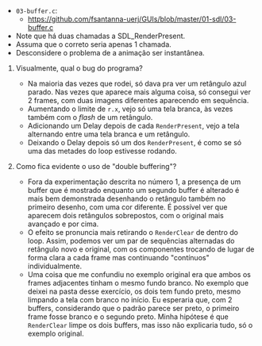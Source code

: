 - `03-buffer.c`:
    - https://github.com/fsantanna-uerj/GUIs/blob/master/01-sdl/03-buffer.c
- Note que há duas chamadas a SDL_RenderPresent.
- Assuma que o correto seria apenas 1 chamada.
- Desconsidere o problema de a animação ser instantânea.

1. Visualmente, qual o bug do programa?
    - Na maioria das vezes que rodei, só dava pra ver um retângulo azul parado. Nas vezes que aparece mais alguma coisa, só consegui ver 2 frames, com duas imagens diferentes aparecendo em sequência.
    - Aumentando o limite de `r.x`, vejo só uma tela branca, às vezes também com o _flash_ de um retângulo.
    - Adicionando um Delay depois de cada `RenderPresent`, vejo a tela alternando entre uma tela branca e um retângulo.
    - Deixando o Delay depois só um dos `RenderPresent`, é como se só uma das metades do loop estivesse rodando.

2. Como fica evidente o uso de "double buffering"?
    - Fora da experimentação descrita no número 1, a presença de um buffer que é mostrado enquanto um segundo buffer é alterado é mais bem demonstrada desenhando o retângulo também no primeiro desenho, com uma cor diferente. É possível ver que aparecem dois retângulos sobrepostos, com o original mais avançado e por cima.
    - O efeito se pronuncia mais retirando o `RenderClear` de dentro do loop. Assim, podemos ver um par de sequências alternadas do retângulo novo e original, com os componentes trocando de lugar de forma clara a cada frame mas continuando "contínuos" individualmente.
    - Uma coisa que me confundiu no exemplo original era que ambos os frames adjacentes tinham o mesmo fundo branco. No exemplo que deixei na pasta desse exercício, os dois tem fundo preto, mesmo limpando a tela com branco no início. Eu esperaria que, com 2 buffers, considerando que o padrão parece ser preto, o primeiro frame fosse branco e o segundo preto. Minha hipótese é que `RenderClear` limpe os dois buffers, mas isso não explicaria tudo, só o exemplo original.
